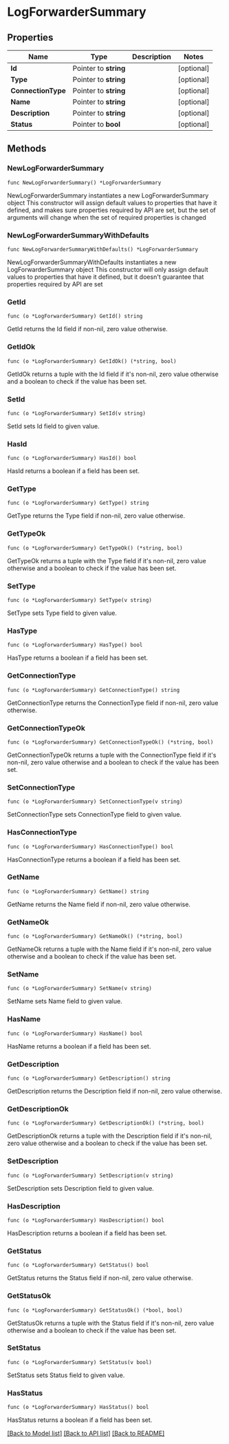 # LogForwarderSummary

## Properties

Name | Type | Description | Notes
------------ | ------------- | ------------- | -------------
**Id** | Pointer to **string** |  | [optional] 
**Type** | Pointer to **string** |  | [optional] 
**ConnectionType** | Pointer to **string** |  | [optional] 
**Name** | Pointer to **string** |  | [optional] 
**Description** | Pointer to **string** |  | [optional] 
**Status** | Pointer to **bool** |  | [optional] 

## Methods

### NewLogForwarderSummary

`func NewLogForwarderSummary() *LogForwarderSummary`

NewLogForwarderSummary instantiates a new LogForwarderSummary object
This constructor will assign default values to properties that have it defined,
and makes sure properties required by API are set, but the set of arguments
will change when the set of required properties is changed

### NewLogForwarderSummaryWithDefaults

`func NewLogForwarderSummaryWithDefaults() *LogForwarderSummary`

NewLogForwarderSummaryWithDefaults instantiates a new LogForwarderSummary object
This constructor will only assign default values to properties that have it defined,
but it doesn't guarantee that properties required by API are set

### GetId

`func (o *LogForwarderSummary) GetId() string`

GetId returns the Id field if non-nil, zero value otherwise.

### GetIdOk

`func (o *LogForwarderSummary) GetIdOk() (*string, bool)`

GetIdOk returns a tuple with the Id field if it's non-nil, zero value otherwise
and a boolean to check if the value has been set.

### SetId

`func (o *LogForwarderSummary) SetId(v string)`

SetId sets Id field to given value.

### HasId

`func (o *LogForwarderSummary) HasId() bool`

HasId returns a boolean if a field has been set.

### GetType

`func (o *LogForwarderSummary) GetType() string`

GetType returns the Type field if non-nil, zero value otherwise.

### GetTypeOk

`func (o *LogForwarderSummary) GetTypeOk() (*string, bool)`

GetTypeOk returns a tuple with the Type field if it's non-nil, zero value otherwise
and a boolean to check if the value has been set.

### SetType

`func (o *LogForwarderSummary) SetType(v string)`

SetType sets Type field to given value.

### HasType

`func (o *LogForwarderSummary) HasType() bool`

HasType returns a boolean if a field has been set.

### GetConnectionType

`func (o *LogForwarderSummary) GetConnectionType() string`

GetConnectionType returns the ConnectionType field if non-nil, zero value otherwise.

### GetConnectionTypeOk

`func (o *LogForwarderSummary) GetConnectionTypeOk() (*string, bool)`

GetConnectionTypeOk returns a tuple with the ConnectionType field if it's non-nil, zero value otherwise
and a boolean to check if the value has been set.

### SetConnectionType

`func (o *LogForwarderSummary) SetConnectionType(v string)`

SetConnectionType sets ConnectionType field to given value.

### HasConnectionType

`func (o *LogForwarderSummary) HasConnectionType() bool`

HasConnectionType returns a boolean if a field has been set.

### GetName

`func (o *LogForwarderSummary) GetName() string`

GetName returns the Name field if non-nil, zero value otherwise.

### GetNameOk

`func (o *LogForwarderSummary) GetNameOk() (*string, bool)`

GetNameOk returns a tuple with the Name field if it's non-nil, zero value otherwise
and a boolean to check if the value has been set.

### SetName

`func (o *LogForwarderSummary) SetName(v string)`

SetName sets Name field to given value.

### HasName

`func (o *LogForwarderSummary) HasName() bool`

HasName returns a boolean if a field has been set.

### GetDescription

`func (o *LogForwarderSummary) GetDescription() string`

GetDescription returns the Description field if non-nil, zero value otherwise.

### GetDescriptionOk

`func (o *LogForwarderSummary) GetDescriptionOk() (*string, bool)`

GetDescriptionOk returns a tuple with the Description field if it's non-nil, zero value otherwise
and a boolean to check if the value has been set.

### SetDescription

`func (o *LogForwarderSummary) SetDescription(v string)`

SetDescription sets Description field to given value.

### HasDescription

`func (o *LogForwarderSummary) HasDescription() bool`

HasDescription returns a boolean if a field has been set.

### GetStatus

`func (o *LogForwarderSummary) GetStatus() bool`

GetStatus returns the Status field if non-nil, zero value otherwise.

### GetStatusOk

`func (o *LogForwarderSummary) GetStatusOk() (*bool, bool)`

GetStatusOk returns a tuple with the Status field if it's non-nil, zero value otherwise
and a boolean to check if the value has been set.

### SetStatus

`func (o *LogForwarderSummary) SetStatus(v bool)`

SetStatus sets Status field to given value.

### HasStatus

`func (o *LogForwarderSummary) HasStatus() bool`

HasStatus returns a boolean if a field has been set.


[[Back to Model list]](HOW-TO.md#documentation-for-models) [[Back to API list]](HOW-TO.md#documentation-for-api-endpoints) [[Back to README]](HOW-TO.md)


